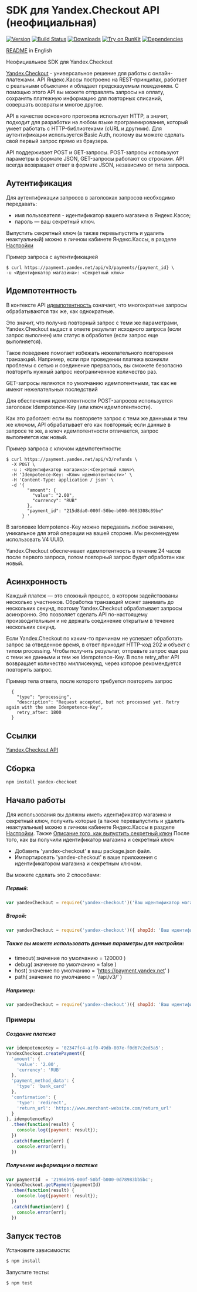 # SDK для Yandex.Checkout API (неофициальная)

[![Version](https://img.shields.io/npm/v/yandex-checkout.svg)](https://www.npmjs.org/package/yandex-checkout)
[![Build Status](https://travis-ci.org/lodosstm/yandex-checkout-node.svg?branch=master)](https://travis-ci.org/lodosstm/yandex-checkout-node)
[![Downloads](https://img.shields.io/npm/dm/yandex-checkout.svg)](https://www.npmjs.com/package/yandex-checkout)
[![Try on RunKit](https://badge.runkitcdn.com/yandex-checkout.svg)](https://runkit.com/npm/yandex-checkout)
[![Dependencies](https://david-dm.org/lodosstm/yandex-checkout-node.png)](https://david-dm.org/lodosstm/yandex-checkout-node)

[README](README.md) in English

Неофициальное SDK для Yandex.Checkout

[Yandex.Checkout](https://kassa.yandex.ru/) - универсальное решение для работы с онлайн-платежами. API Яндекс.Кассы
 построено на REST-принципах, работает с реальными объектами и обладает предсказуемым поведением. С помощью этого API
 вы можете отправлять запросы на оплату, сохранять платежную информацию для повторных списаний, совершать возвраты и
 многое другое.

API в качестве основного протокола использует HTTP, а значит, подходит для разработки на любом языке программирования,
который умеет работать с HTTP-библиотеками (cURL и другими). Для аутентификации используется Basic Auth, поэтому вы
можете сделать свой первый запрос прямо из браузера.

API поддерживает POST и GET-запросы. POST-запросы используют параметры в формате JSON,
GET-запросы работают со строками.
API всегда возвращает ответ в формате JSON, независимо от типа запроса.

## Аутентификация

Для аутентификации запросов в заголовках запросов необходимо передавать:
- имя пользователя - идентификатор вашего магазина в Яндекс.Кассе;
- пароль — ваш секретный ключ.

Выпустить секретный ключ (а также перевыпустить и удалить неактуальный) можно в личном кабинете Яндекс.Кассы, в разделе
[Настройки](https://money.yandex.ru/my/tunes)

Пример запроса с аутентификацией
```
$ curl https://payment.yandex.net/api/v3/payments/{payment_id} \
-u <Идентификатор магазина>: <Секретный ключ>
```
## Идемпотентность

В контексте API [идемпотентность](https://tools.ietf.org/html/rfc7231#section-4.2.2) означает, что многократные запросы
обрабатываются так же, как однократные.

Это значит, что получив повторный запрос с теми же параметрами, Yandex.Checkout выдаст в ответе результат исходного запроса
(если запрос выполнен) или статус в обработке (если запрос еще выполняется).

Такое поведение помогает избежать нежелательного повторения транзакций. Например, если при проведении платежа возникли
проблемы с сетью и соединение прервалось, вы сможете безопасно повторить нужный запрос неограниченное количество раз.

GET-запросы являются по умолчанию идемпотентными, так как не имеют нежелательных последствий

Для обеспечения идемпотентности POST-запросов используется заголовок Idempotence-Key (или ключ идемпотентности).

Как это работает: если вы повторяете запрос с теми же данными и тем же ключом, API обрабатывает его как повторный;
если данные в запросе те же, а ключ идемпотентности отличается, запрос выполняется как новый.

Пример запроса с ключом идемпотентности:
```
$ curl https://payment.yandex.net/api/v3/refunds \
  -X POST \
  -u : <Идентификатор магазина>:<Секретный ключ>\
  -H 'Idempotence-Key: <Ключ идемпотентности>' \
  -H 'Content-Type: application / json' \
  -d '{
        "amount": {
          "value": "2.00",
          "currency": "RUB"
        },
        "payment_id": "215d8da0-000f-50be-b000-0003308c89be"
      } '
```

В заголовке Idempotence-Key можно передавать любое значение, уникальное для этой операции на вашей стороне.
Мы рекомендуем использовать V4 UUID.

Yandex.Checkout обеспечивает идемпотентность в течение 24 часов после первого запроса, потом повторный запрос будет
обработан как новый.

## Асинхронность

Каждый платеж — это сложный процесс, в котором задействованы несколько участников. Обработка транзакций может занимать
до нескольких секунд, поэтому Yandex.Checkout обрабатывает запросы асинхронно. Это позволяет сделать API по-настоящему
производительным и не держать соединение открытым в течение нескольких секунд.

Если Yandex.Checkout по каким-то причинам не успевает обработать запрос за отведенное время, в ответ приходит HTTP-код 202
и объект с типом processing. Чтобы получить результат, отправьте запрос еще раз с теми же данными и тем же
Idempotence-Key. В поле retry_after API возвращает количество миллисекунд, через которое рекомендуется повторить запрос.

Пример тела ответа, после которого требуется повторить запрос
```
  {
    "type": "processing",
    "description": "Request accepted, but not processed yet. Retry again with the same Idempotence-Key",
    retry_after: 1800
  }
```
## Ссылки
[Yandex.Checkout API](https://kassa.yandex.ru/docs/checkout-api/#api-yandex-kassy)

## Сборка
```bash
npm install yandex-checkout
```
## Начало работы
Для использования вы должны иметь идентификатор магазина и секретный ключ, получить которые
(а также перевыпустить и удалить неактуальные) можно в личном кабинете Яндекс.Кассы в разделе
[Настройки](https://money.yandex.ru/my/tunes). Также
[Описание того, как выпустить секретный ключ](https://yandex.ru/support/checkout/payments/keys.html)
После того, как вы получили идентификатор магазина и секретный ключ
- Добавить 'yandex-checkout' в ваш package.json файл.
- Импортировать 'yandex-checkout' в ваше приложения с идентификатором магазина и секретным ключом.

Вы можете сделать это 2 способами:

##### Первый:
```javascript
var yandexCheckout = require('yandex-checkout')('Ваш идентификатор магазина', 'Ваш секретный ключ');
```

##### Второй:
```javascript
var yandexCheckout = require('yandex-checkout')({ shopId: 'Ваш идентификатор магазина', secretKey: 'Ваш секретный ключ' });
```

##### Также вы можете использовать данные параметры для настройки:
- timeout( значение по умолчанию = 120000 )
- debug( значение по умолчанию = false )
- host( значение по умолчанию = 'https://payment.yandex.net' )
- path( значение по умолчанию = '/api/v3/' )

##### Например:
```javascript
var yandexCheckout = require('yandex-checkout')({ shopId: 'Ваш идентификатор магазина', secretKey: 'Ваш секретный ключ', timeout: 20000 });
```
### Примеры

##### Создание платежа
```javascript
var idempotenceKey = '02347fc4-a1f0-49db-807e-f0d67c2ed5a5';
YandexCheckout.createPayment({
  'amount': {
    'value': '2.00',
    'currency': 'RUB'
  },
  'payment_method_data': {
    'type': 'bank_card'
  },
  'confirmation': {
    'type': 'redirect',
    'return_url': 'https://www.merchant-website.com/return_url'
  }
}, idempotenceKey)
  .then(function(result) {
    console.log({payment: result});
  })
  .catch(function(err) {
    console.error(err);
  })
```

##### Получение информации о платеже
```javascript
var paymentId  = '21966b95-000f-50bf-b000-0d78983bb5bc';
YandexCheckout.getPayment(paymentId)
  .then(function(result) {
    console.log({payment: result});
  })
  .catch(function(err) {
    console.error(err);
  })
```



## Запуск тестов

Установите зависимости:
```bash
$ npm install
```

Запустите тесты:
```bash
$ npm test
```